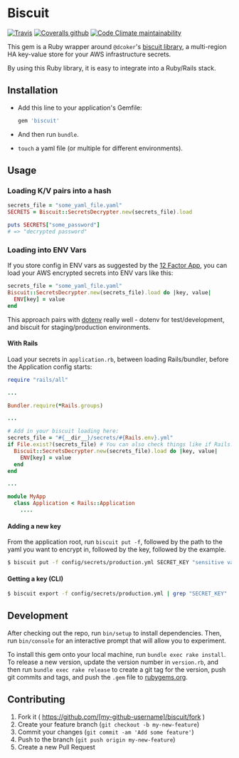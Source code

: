 # Biscuit

[![Travis](https://img.shields.io/travis/usertesting/biscuit?style=for-the-badge)](https://travis-ci.org/usertesting/biscuit) [![Coveralls github](https://img.shields.io/coveralls/github/usertesting/biscuit?style=for-the-badge)](https://coveralls.io/github/usertesting/biscuit) [![Code Climate maintainability](https://img.shields.io/codeclimate/maintainability/usertesting/biscuit?style=for-the-badge)](https://codeclimate.com/github/usertesting/biscuit)

This gem is a Ruby wrapper around `@dcoker`'s [biscuit library](https://github.com/dcoker/biscuit), a multi-region HA key-value store for your AWS infrastructure secrets.

By using this Ruby library, it is easy to integrate into a Ruby/Rails stack.

## Installation

- Add this line to your application's Gemfile:

    ```ruby
    gem 'biscuit'
    ```

- And then run `bundle`.

- `touch` a yaml file (or multiple for different environments).

## Usage

### Loading K/V pairs into a hash

```ruby
secrets_file = "some_yaml_file.yaml"
SECRETS = Biscuit::SecretsDecrypter.new(secrets_file).load

puts SECRETS["some_password"]
# => "decrypted password"
```

### Loading into ENV Vars

If you store config in ENV vars as suggested by the [12 Factor App](https://12factor.net/config), you can load your AWS encrypted secrets into ENV vars like this:

```ruby
secrets_file = "some_yaml_file.yaml"
Biscuit::SecretsDecrypter.new(secrets_file).load do |key, value|
  ENV[key] = value
end
```

This approach pairs with [dotenv](https://github.com/bkeepers/dotenv) really well - dotenv for test/development, and biscuit for staging/production environments.

#### With Rails

Load your secrets in `application.rb`, between loading Rails/bundler, before the Application config starts:

```ruby
require "rails/all"

...

Bundler.require(*Rails.groups)

...

# Add in your biscuit loading here:
secrets_file = "#{__dir__}/secrets/#{Rails.env}.yml"
if File.exist?(secrets_file) # You can also check things like if Rails.env.production?
  Biscuit::SecretsDecrypter.new(secrets_file).load do |key, value|
    ENV[key] = value
  end
end

...

module MyApp
  class Application < Rails::Application
    ....
```

#### Adding a new key

From the application root, run `biscuit put -f`, followed by the path to the yaml you want to encrypt in, followed by the key, followed by the example.

```bash
$ biscuit put -f config/secrets/production.yml SECRET_KEY "sensitive value"
```

#### Getting a key (CLI)

```bash
$ biscuit export -f config/secrets/production.yml | grep "SECRET_KEY"
```

## Development

After checking out the repo, run `bin/setup` to install dependencies. Then, run `bin/console` for an interactive prompt that will allow you to experiment.

To install this gem onto your local machine, run `bundle exec rake install`. To release a new version, update the version number in `version.rb`, and then run `bundle exec rake release` to create a git tag for the version, push git commits and tags, and push the `.gem` file to [rubygems.org](https://rubygems.org).

## Contributing

1. Fork it ( https://github.com/[my-github-username]/biscuit/fork )
2. Create your feature branch (`git checkout -b my-new-feature`)
3. Commit your changes (`git commit -am 'Add some feature'`)
4. Push to the branch (`git push origin my-new-feature`)
5. Create a new Pull Request
